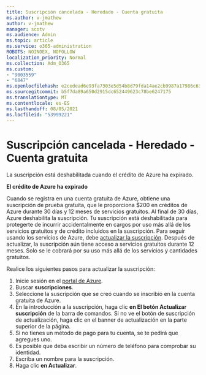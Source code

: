 ```yaml
---
title: Suscripción cancelada - Heredado - Cuenta gratuita
ms.author: v-jmathew
author: v-jmathew
manager: scotv
ms.audience: Admin
ms.topic: article
ms.service: o365-administration
ROBOTS: NOINDEX, NOFOLLOW
localization_priority: Normal
ms.collection: Adm_O365
ms.custom:
- "9003559"
- "6847"
ms.openlocfilehash: e2cedead6e93fa7303e5d54b8d79fda14ae2cb9987a17986c6327ac78189c4e4
ms.sourcegitcommit: b5f7da89a650d2915dc652449623c78be6247175
ms.translationtype: MT
ms.contentlocale: es-ES
ms.lasthandoff: 08/05/2021
ms.locfileid: "53999221"
---
```

# <a name="subscription-cancelled---legacy---free-account"></a>Suscripción cancelada - Heredado - Cuenta gratuita

La suscripción está deshabilitada cuando el crédito de Azure ha expirado.

**El crédito de Azure ha expirado**

Cuando se registra en una cuenta gratuita de Azure, obtiene una suscripción de prueba gratuita, que le proporciona $200 en créditos de Azure durante 30 días y 12 meses de servicios gratuitos. Al final de 30 días, Azure deshabilita la suscripción. Tu suscripción está deshabilitada para protegerte de incurrir accidentalmente en cargos por uso más allá de los servicios gratuitos y de crédito incluidos en la suscripción. Para seguir usando los servicios de Azure, debe [actualizar la suscripción](https://docs.microsoft.com/azure/cost-management-billing/manage/upgrade-azure-subscription). Después de actualizar, la suscripción aún tiene acceso a servicios gratuitos durante 12 meses. Solo se le cobrará por su uso más allá de los servicios y cantidades gratuitos.

Realice los siguientes pasos para actualizar la suscripción:

1. Inicie sesión en el [portal de Azure](https://portal.azure.com/).
2. Buscar **suscripciones**.
3. Seleccione la suscripción que se creó cuando se inscribió en la cuenta gratuita de Azure.
4. En la introducción a la suscripción, haga clic **en El botón Actualizar suscripción** de la barra de comandos. Si no ve el botón de suscripción de actualización, haga clic en el banner de actualización en la parte superior de la página.
5. Si no tienes un método de pago para tu cuenta, se te pedirá que agregues uno.
6. Es posible que deba escribir un número de teléfono para comprobar su identidad.
7. Escriba un nombre para la suscripción.
8. Haga clic  **en Actualizar**.
